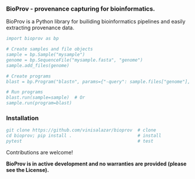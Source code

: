 ### BioProv - provenance capturing for bioinformatics.

BioProv is a Python library for builiding bioinformatics pipelines and easily extracting provenance data.

```bibtex
import bioprov as bp

# Create samples and file objects
sample = bp.Sample("mysample")
genome = bp.SequenceFile("mysample.fasta", "genome")
sample.add_files(genome)

# Create programs
blast = bp.Program("blastn", params={"-query": sample.files["genome"], "-db": "mydb.fasta"})

# Run programs
blast.run(sample=sample)  # Or
sample.run(program=blast)
```

### Installation

```bibtex
git clone https://github.com/vinisalazar/bioprov  # clone
cd bioprov; pip install .                         # install
pytest                                            # test
```

Contributions are welcome!

**BioProv is in active development and no warranties are provided (please see the License).**